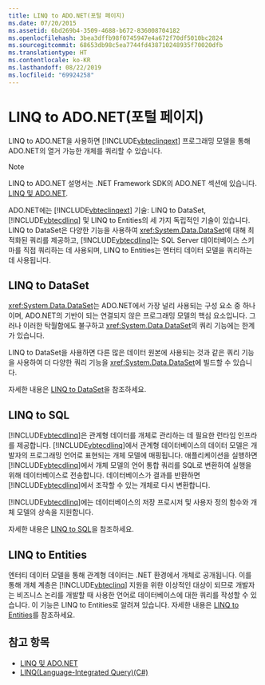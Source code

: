 ```yaml
---
title: LINQ to ADO.NET(포털 페이지)
ms.date: 07/20/2015
ms.assetid: 6bd269b4-3509-4688-b672-836008704182
ms.openlocfilehash: 3bea3dffb98f0745947e4a672f70df5010bc2824
ms.sourcegitcommit: 68653db98c5ea7744fd438710248935f70020dfb
ms.translationtype: HT
ms.contentlocale: ko-KR
ms.lasthandoff: 08/22/2019
ms.locfileid: "69924258"
---
```

# <a name="linq-to-adonet-portal-page"></a>LINQ to ADO.NET(포털 페이지)
LINQ to ADO.NET을 사용하면 [!INCLUDE[vbteclinqext](~/includes/vbteclinqext-md.md)] 프로그래밍 모델을 통해 ADO.NET의 열거 가능한 개체를 쿼리할 수 있습니다.  
  
> [!NOTE]
> LINQ to ADO.NET 설명서는 .NET Framework SDK의 ADO.NET 섹션에 있습니다. [LINQ 및 ADO.NET](../../../../framework/data/adonet/linq-and-ado-net.md).  
  
 ADO.NET에는 [!INCLUDE[vbteclinqext](~/includes/vbteclinqext-md.md)] 기술: LINQ to DataSet, [!INCLUDE[vbtecdlinq](~/includes/vbtecdlinq-md.md)] 및 LINQ to Entities의 세 가지 독립적인 기술이 있습니다. LINQ to DataSet은 다양한 기능을 사용하여 <xref:System.Data.DataSet>에 대해 최적화된 쿼리를 제공하고, [!INCLUDE[vbtecdlinq](~/includes/vbtecdlinq-md.md)]는 SQL Server 데이터베이스 스키마를 직접 쿼리하는 데 사용되며, LINQ to Entities는 엔터티 데이터 모델을 쿼리하는 데 사용됩니다.  
  
## <a name="linq-to-dataset"></a>LINQ to DataSet  
 <xref:System.Data.DataSet>는 ADO.NET에서 가장 널리 사용되는 구성 요소 중 하나이며, ADO.NET의 기반이 되는 연결되지 않은 프로그래밍 모델의 핵심 요소입니다. 그러나 이러한 탁월함에도 불구하고 <xref:System.Data.DataSet>의 쿼리 기능에는 한계가 있습니다.  
  
 LINQ to DataSet을 사용하면 다른 많은 데이터 원본에 사용되는 것과 같은 쿼리 기능을 사용하여 더 다양한 쿼리 기능을 <xref:System.Data.DataSet>에 빌드할 수 있습니다.  
  
 자세한 내용은 [LINQ to DataSet](../../../../framework/data/adonet/linq-to-dataset.md)을 참조하세요.  
  
## <a name="linq-to-sql"></a>LINQ to SQL  
 [!INCLUDE[vbtecdlinq](~/includes/vbtecdlinq-md.md)]은 관계형 데이터를 개체로 관리하는 데 필요한 런타임 인프라를 제공합니다. [!INCLUDE[vbtecdlinq](~/includes/vbtecdlinq-md.md)]에서 관계형 데이터베이스의 데이터 모델은 개발자의 프로그래밍 언어로 표현되는 개체 모델에 매핑됩니다. 애플리케이션을 실행하면 [!INCLUDE[vbtecdlinq](~/includes/vbtecdlinq-md.md)]에서 개체 모델의 언어 통합 쿼리를 SQL로 변환하여 실행을 위해 데이터베이스로 전송합니다. 데이터베이스가 결과를 반환하면 [!INCLUDE[vbtecdlinq](~/includes/vbtecdlinq-md.md)]에서 조작할 수 있는 개체로 다시 변환합니다.  
  
 [!INCLUDE[vbtecdlinq](~/includes/vbtecdlinq-md.md)]에는 데이터베이스의 저장 프로시저 및 사용자 정의 함수와 개체 모델의 상속을 지원합니다.  
  
 자세한 내용은 [LINQ to SQL](../../../../framework/data/adonet/sql/linq/index.md)을 참조하세요.  
  
## <a name="linq-to-entities"></a>LINQ to Entities  
 엔터티 데이터 모델을 통해 관계형 데이터는 .NET 환경에서 개체로 공개됩니다. 이를 통해 개체 계층은 [!INCLUDE[vbteclinq](~/includes/vbteclinq-md.md)] 지원을 위한 이상적인 대상이 되므로 개발자는 비즈니스 논리를 개발할 때 사용한 언어로 데이터베이스에 대한 쿼리를 작성할 수 있습니다. 이 기능은 LINQ to Entities로 알려져 있습니다. 자세한 내용은 [LINQ to Entities](../../../../framework/data/adonet/ef/language-reference/linq-to-entities.md)를 참조하세요.  
  
## <a name="see-also"></a>참고 항목

- [LINQ 및 ADO.NET](../../../../framework/data/adonet/linq-and-ado-net.md)
- [LINQ(Language-Integrated Query)(C#)](./index.md)
